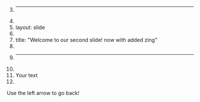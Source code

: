 3.	---
4.	
5.	layout: slide
6.	
7.	title: "Welcome to our second slide! now with added zing"
8.	
9.	---
10.	
11.	Your text
12.	
Use the left arrow to go back!
